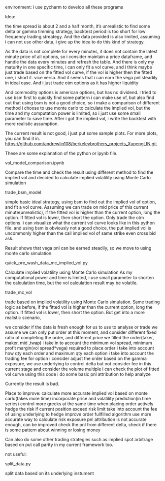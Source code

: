 
environment:
i use pycharm to develop all these programs

Idea:

the time spread is about 2 and a half month, it’s unrealistic to find some delta or gamma timming strategy, backtest period is too short for low frequency trading streategy. And the data provided is also limited, assuming i can not use other data, i give up the idea to do this kind of strategy.

As the data is not complete for every minutes, it does not contain the latest minute price of all options, so i consider maintain a price dataframe, and handle the data every minutes and refresh the table. And there is only my maturity in one specific time, i can only fit a vol curve, and i think maybe just trade based on the fitted vol curve, if the vol is higher then the fitted one, i short it. vice versa. And it seems that i can earn the vega pnl steadily in ideal case. And i just trade otm options as it has higher liquidity

And commodity options is american options, but has no dividend. I tried to use bsm first to quickly find some pattern i can make use of, but also find out that using bsm is not a good choice, so i make a comparison of different method i choose to use monte carlo to calculate the implied vol, but the time and my computation power is limited, so i just use some small parameter to save time. After i got the implied vol, i write the backtest with more realistic assumption. 


The current result is not good, i just put some sample plots.
For more plots, you can find it in. https://github.com/andrewlin108/berkeleybrothers_projects_XupengLIN.git


These are some explanation of the python or ipynb file.

vol_model_comparison.ipynb

Compare the time and check the result using different method to find the implied vol and decided to calculate implied volatility using Monte Carlo simulation


trade_bsm_model

simple basic ideal strategy, using bsm to find out the implied vol of option, and fit a vol curve. Assuming we can trade on mid price of this current minute(unrealistic), if the fitted vol is higher than the current option, long the option. If fitted vol is lower, then short the option. Only trade the otm options. i can visualize what the current vol curve looks like in this python file. and using bsm is obviously not a good choice, the put implied vol is uncommonly higher than the call implied vol of same strike even cross bid ask.

Result shows that vega pnl can be earned steadily, so we move to using monte carlo simulation.



quick_pre_wash_data_mc_implied_vol.py

Calculate implied volatility using Monte Carlo simulation
As my computational power and time is limited, i use small parameter to shorten the calculation time, but the vol calculation result may be volatile.


trade_mc_vol

trade based on implied volatility using Monte Carlo simulation. Same trading logic as before,  if the fitted vol is higher than the current option, long the option. If fitted vol is lower, then short the option.
But get into a more realistic scenario,

we consider if the data is fresh enough for us to use to analyse or trade
we assume we can only put order at this moment, and consider different fixed ratio of completing the order, and different price we filled the order(taker, maker, mid ,twap)
i take in to account the minimum vol spread, minimum profit margin(vol spread*vega) required to place order
i take into account how qty each order and maximum qty each option
i take into account the trading fee for option
i consider adjust the order based on the gamma exposure, we use underlying to control delta but not consider fee in this current stage and consider the volume multiple
i can check the plot of fitted vol curve using this code
i do some basic pnl attribution to help analyze

Currently the result is bad.

Place to improve:
calculate more accurate implied vol based on monte carlo(takes more time)
incorporate price and volatility prediction(in time series)
control more greeks at the same time when  placing order
actively hedge the risk if current position exceed risk limit
take into account the fee of using underlying to hedge
improve order fullfilled algorithm
use more accurate way to calculate risk exposure
pnl attribution is not accurate enough, can be improved
check the pnl from different delta, check if there is some pattern about winning or losing money

Can also do some other trading strategies such as implied spot arbitrage based on put call parity in my current framework too.

not useful:

split_data.py

split data based on its underlying instument

